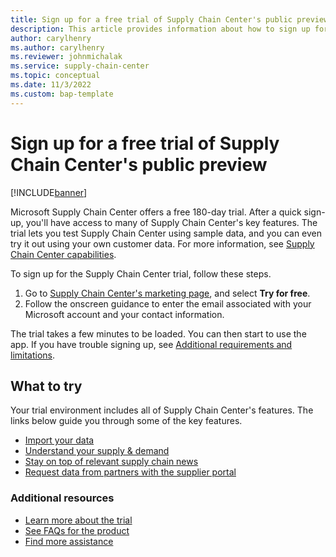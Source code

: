 ```yaml
---
title: Sign up for a free trial of Supply Chain Center's public preview
description: This article provides information about how to sign up for Microsoft Supply Chain Center's free trial.
author: carylhenry
ms.author: carylhenry
ms.reviewer: johnmichalak
ms.service: supply-chain-center
ms.topic: conceptual
ms.date: 11/3/2022
ms.custom: bap-template
---
```


# Sign up for a free trial of Supply Chain Center's public preview

[!INCLUDE[banner](../../includes/banner.md)]

Microsoft Supply Chain Center offers a free 180-day trial. After a quick sign-up, you'll have access to many of Supply Chain Center's key features. The trial lets you test Supply Chain Center using sample data, and you can even try it out using your own customer data. For more information, see [Supply Chain Center capabilities](../overview/capabilities.md).

To sign up for the Supply Chain Center trial, follow these steps.

1. Go to [Supply Chain Center's marketing page](https://www.microsoft.com/microsoft-cloud/solutions/microsoft-supply-chain-platform), and select **Try for free**.
2. Follow the onscreen guidance to enter the email associated with your Microsoft account and your contact information.

The trial takes a few minutes to be loaded. You can then start to use the app. If you have trouble signing up, see [Additional requirements and limitations](../troubleshoot-faqs/requirements-limitations.md).

## What to try

Your trial environment includes all of Supply Chain Center's features. The links below guide you through some of the key features.

- [Import your data](../administer/ingest-data.md)
- [Understand your supply & demand](../use/supply-and-demand.md)
- [Stay on top of relevant supply chain news](../use/news.md)
- [Request data from partners with the supplier portal](../use/supplier-portal.md)

### Additional resources

- [Learn more about the trial](../troubleshoot-faqs/trial-faqs.md)
- [See FAQs for the product](../troubleshoot-faqs/product-faqs.md)
- [Find more assistance](preview-support.md)
